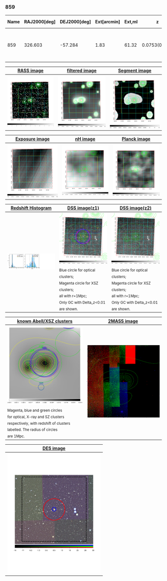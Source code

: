 <div STYLE="page-break-after: always;"></div>

### 859

|Name|RAJ2000[deg]|DEJ2000[deg] |Ext[arcmin]| Ext,ml | z | z_src| C|GC(XSZ,Delta_z<0.01)| GC(OPT,Delta_z<0.01)|GC| R_sig[arcmin] | R500[arcmin] | R500[Mpc]| CRsig[c/s] | CR500[c/s] |L500[1E44 erg/s]|F500[1E-12 erg/s/cm^2]| M500[1E14 Msun]|Tx[keV]|Cnt_sig|Beta|Rc[arcmin]|Comment|Alias|
|---|---|---|---|---|---|------|---|--------|---------|----------|---|---|---|---|---|---|---|---|---|---|---|---|---|---|
|859| 326.603| -57.284| 1.83| 61.32| 0.0753(0.005)| z1, z_xsz| B| MCXC, PSZ2, Tar, XB| A, N, W| A, MCXC, N, PSZ2, Tar, W, XB| 13.675| 10.970| 0.941| 0.451(0.052)| 0.436(0.050)| 1.149(0.079)| 8.264(0.565)| 2.54(0.09)| 3.90(0.08)| 133.5| 0.582(-0.052+0.080)| 2.496(-0.554+0.760)| -| k178|

|[RASS image](../image/859/859_img.pdf)|[filtered image](../image/859/859_fil.pdf)|[Segment image](../image/859/859_seg.pdf)|
|-------------------|--------------------|-------------------|
| <img src="../image/859/859_img.png" width="300">  | <img src="../image/859/859_fil.png" width="300">   | <img src="../image/859/859_seg.png" width="300">  |

|[Exposure image](../image/859/859_mex.pdf)| [nH image](../image/859/859_nh.pdf)| [Planck image](../image/859/859_p.pdf)|
|-------------------|--------------------|-------------------|
|<img src="../image/859/859_mex.png" width="300">   | <img src="../image/859/859_nh.png" width="300">    | <img src="../image/859/859_p.png" width="300"> |

|[Redshift Histogram](../image/859/859_zg.pdf) | [DSS image(z1)](../image/859/859_dss_z1.pdf)      |  [DSS image(z2)](../image/859/859_dss_z2.pdf)    |
|-------------------|--------------------|-------------------|
|<img src="../image/859/859_zg.png" width="300"> |<img src="../image/859/859_dss_z1.png" width="300"> <sub><br>Blue circle for optical clusters; <br>Magenta circle for XSZ clusters; <br>all with r=1Mpc; <br>Only GC with Delta_z<0.01 are shown. </sub>| <img src="../image/859/859_dss_z2.png" width="300"><sub><br>Blue circle for optical clusters; <br>Magenta circle for XSZ clusters; <br>all with r=1Mpc; <br>Only GC with Delta_z<0.01 are shown. </sub> |

|[known Abell/XSZ clusters](../image/859/859_gc.pdf) | [2MASS image](../image/859/859_2mass.pdf)      |
|-------------------|-------------------|
|<img src=../image/859/859_gc.png width="300"> <br><sub>Magenta, blue and green circles <br>for optical, X-ray and SZ clusters <br>respectively, with redshift of clusters <br>labelled. The radius of circles <br>are 1Mpc.</sub>|<img src="../image/859/859_2mass.png" width="300">  |

|[DES image](../image/859/859_des.pdf)   |
|-------------------|
| <img src="../image/859/859_des.pdf" width="300">  |
